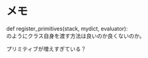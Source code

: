 # メモ

def register_primitives(stack, mydict, evaluator):  
のようにクラス自身を渡す方法は良いのか良くないのか。  

プリミティブが増えすぎている？
